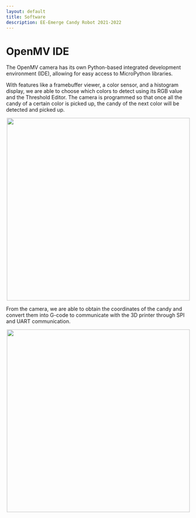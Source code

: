 ```yaml
---
layout: default
title: Software
description: EE-Emerge Candy Robot 2021-2022
---
```

# OpenMV IDE
The OpenMV camera has its own Python-based integrated development environment (IDE), allowing for easy access to MicroPython libraries.

With features like a framebuffer viewer, a color sensor, and a histogram display, we are able to choose which colors to detect using its RGB value and the Threshold Editor. The camera is programmed so that once all the candy of a certain color is picked up, the candy of the next color will be detected and picked up.


<p align="center">
  <img 
    width="500"
    src="{{site.baseurl}}/assets/css/threshold.png"
  >
</p>

From the camera, we are able to obtain the coordinates of the candy and convert them into G-code to communicate with the 3D printer through SPI and UART communication.


<p align="center">
  <img 
    width="500"
    src="{{site.baseurl}}/assets/css/code.png"
  >
</p>


